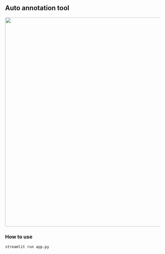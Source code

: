 ## Auto annotation tool

<img src="./img/sample.gif" width="680" />

### How to use
```bash
streamlit run app.py
```